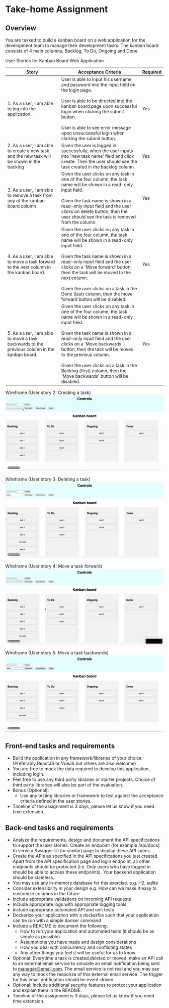 # Take-home Assignment

## Overview
You are tasked to build a kanban board on a web application for the development team to manage their development tasks. The kanban board consists of 4 main columns, Backlog, To Do, Ongoing and Done.

User Stories for Kanban Board Web Application

| Story                                                                                     | Acceptance Criteria                                                                                                                                                                                                                                                                                                                                                                                    | Required |
|-------------------------------------------------------------------------------------------|--------------------------------------------------------------------------------------------------------------------------------------------------------------------------------------------------------------------------------------------------------------------------------------------------------------------------------------------------------------------------------------------------------|----------|
| 1. As a user, I am able to log into the application.                                         | User is able to input his username and password into the input field on the login page.<br><br>User is able to be directed into the kanban board page upon successful login when clicking the submit button.<br><br>User is able to see error message upon unsuccessful login when clicking the submit button.                                                                                                     | Yes      |
| 2. As a user, I am able to create a new task and the new task will be shown in the backlog   | Given the user is logged in successfully, when the user inputs into 'new task name' field and click create. Then the user should see the task created in the backlog column                                                                                                                                                                                                                            | Yes      |
| 3. As a user, I am able to remove a task from any of the kanban board column                 | Given the user clicks on any task in one of the four column, the task name will be shown in a read-only input field.<br><br>Given the task name is shown in a read-only input field and the user clicks on delete button, then the user should see the task is removed from the column.                                                                                                                      | Yes      |
| 4. As a user, I am able to move a task forward to the next column in the kanban board.       | Given the user clicks on any task in one of the four column, the task name will be shown in a read-only input field.<br><br>Given the task name is shown in a read-only input field and the user clicks on a 'Move forward' button, then the task will be moved to the next column.<br><br>Given the user clicks on a task in the Done (last) column, then the move forward button will be disabled.               | Yes      |
| 5. As a user, I am able to move a task backwards to the previous column in the kanban board. | Given the user clicks on any task in one of the four column, the task name will be shown in a read-only input field.<br><br>Given the task name is shown in a read-only input field and the user clicks on a 'Move backwards' button, then the task will be moved to the previous column.<br><br>Given the user clicks on a task in the Backlog (first) column, then the 'Move backwards' button will be disabled. | Yes      |


Wireframe (User story 2: Creating a task)
![Alt Text](https://github.com/ashdevcore/interview-assignment/blob/master/new_task.gif)


Wireframe (User story 3: Deleting a task)
![Alt Text](https://github.com/ashdevcore/interview-assignment/blob/master/delete_task.gif)


Wireframe (User story 4: Move a task forward)
![Alt Text](https://github.com/ashdevcore/interview-assignment/blob/master/moveforward.gif)

Wireframe (User story 5: Move a task backwards)
![Alt Text](https://github.com/ashdevcore/interview-assignment/blob/master/movebackward.gif)


## Front-end tasks and requirements

- Build the application in any framework/libraries of your choice (Preferably ReactJS or VueJS but others are also welcome)
- You are free to mock the data required to develop this application, including login.
- Feel free to use any third party libraries or starter projects.  Choice of third party libraries will also be part of the evaluation.
- Bonus (Optional): 
  - Use any testing libraries or framework to test against the acceptance criteria defined in the user stories.
- Timeline of the assignment is 3 days, please let us know if you need time extension.

## Back-end tasks and requirements

- Analyze the requirements, design and document the API specifications to support the user stories. Create an endpoint (for example /api/docs) to serve a Swagger UI (or similar) page to display these API specs.
- Create the APIs as specified in the API specifications you just created. Apart from the API specification page and login endpoint, all other endpoints should be protected (i.e. Only users who have logged in should be able to access these endpoints). Your backend application should be stateless.
- You may use any in-memory database for this exercise. e.g. H2, sqlite
- Consider extensibility in your design e.g. How can we make it easy to customize columns in the future
- Include appropriate validations on incoming API requests
- Include appropriate logs with appropriate logging tools
- Include appropriate automated API and unit tests
- Dockerize your application with a dockerfile such that your application can be run with a simple docker command
- Include a README to document the following:
  - How to run your application and automated tests (it should be as simple as possible)
  - Assumptions you have made and design considerations 
  - How you deal with concurrency and conflicting states
  - Any other things you feel it will be useful for us to know
- Optional: Everytime a task is created,deleted or moved, make an API call to an external email service to simulate an email notification being sent to manager@email.com. The email service is not real and you may use any way to mock the response of this external email service. The trigger for this email notification should be event-driven.
- Optional: Include additional security features to protect your application and explain them in the README.
- Timeline of the assignment is 3 days, please let us know if you need time extension.

